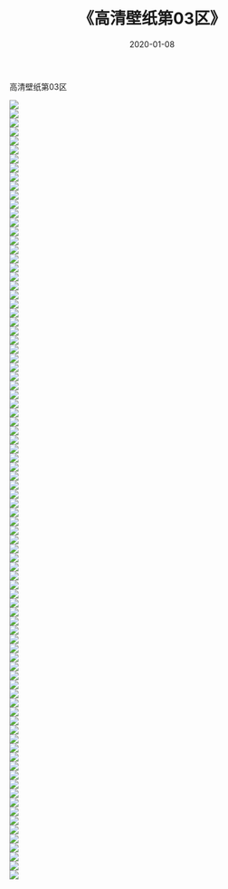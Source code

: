 ﻿---
layout: post
title:  《高清壁纸第03区》
date:   2020-01-08
img: http://img.660000.xyz/Sharelink/壁纸/高清壁纸/高清壁纸/高清壁纸第03区/000.jpg
categories: [美女, 清纯, 唯美]
---

高清壁纸第03区

  ![](http://img.660000.xyz/Sharelink/壁纸/高清壁纸/高清壁纸第03区/001.jpg) <br> ![](http://img.660000.xyz/Sharelink/壁纸/高清壁纸/高清壁纸第03区/002.jpg) <br> ![](http://img.660000.xyz/Sharelink/壁纸/高清壁纸/高清壁纸第03区/003.jpg) <br> ![](http://img.660000.xyz/Sharelink/壁纸/高清壁纸/高清壁纸第03区/004.jpg) <br> ![](http://img.660000.xyz/Sharelink/壁纸/高清壁纸/高清壁纸第03区/005.jpg) <br> ![](http://img.660000.xyz/Sharelink/壁纸/高清壁纸/高清壁纸第03区/006.jpg) <br> ![](http://img.660000.xyz/Sharelink/壁纸/高清壁纸/高清壁纸第03区/007.jpg) <br> ![](http://img.660000.xyz/Sharelink/壁纸/高清壁纸/高清壁纸第03区/008.jpg) <br> ![](http://img.660000.xyz/Sharelink/壁纸/高清壁纸/高清壁纸第03区/009.jpg) <br> ![](http://img.660000.xyz/Sharelink/壁纸/高清壁纸/高清壁纸第03区/010.jpg) <br> ![](http://img.660000.xyz/Sharelink/壁纸/高清壁纸/高清壁纸第03区/011.jpg) <br> ![](http://img.660000.xyz/Sharelink/壁纸/高清壁纸/高清壁纸第03区/012.jpg) <br> ![](http://img.660000.xyz/Sharelink/壁纸/高清壁纸/高清壁纸第03区/013.jpg) <br> ![](http://img.660000.xyz/Sharelink/壁纸/高清壁纸/高清壁纸第03区/014.jpg) <br> ![](http://img.660000.xyz/Sharelink/壁纸/高清壁纸/高清壁纸第03区/015.jpg) <br> ![](http://img.660000.xyz/Sharelink/壁纸/高清壁纸/高清壁纸第03区/016.jpg) <br> ![](http://img.660000.xyz/Sharelink/壁纸/高清壁纸/高清壁纸第03区/017.jpg) <br> ![](http://img.660000.xyz/Sharelink/壁纸/高清壁纸/高清壁纸第03区/018.jpg) <br> ![](http://img.660000.xyz/Sharelink/壁纸/高清壁纸/高清壁纸第03区/019.jpg) <br> ![](http://img.660000.xyz/Sharelink/壁纸/高清壁纸/高清壁纸第03区/020.jpg) <br> ![](http://img.660000.xyz/Sharelink/壁纸/高清壁纸/高清壁纸第03区/021.jpg) <br> ![](http://img.660000.xyz/Sharelink/壁纸/高清壁纸/高清壁纸第03区/022.jpg) <br> ![](http://img.660000.xyz/Sharelink/壁纸/高清壁纸/高清壁纸第03区/023.jpg) <br> ![](http://img.660000.xyz/Sharelink/壁纸/高清壁纸/高清壁纸第03区/024.jpg) <br> ![](http://img.660000.xyz/Sharelink/壁纸/高清壁纸/高清壁纸第03区/025.jpg) <br> ![](http://img.660000.xyz/Sharelink/壁纸/高清壁纸/高清壁纸第03区/026.jpg) <br> ![](http://img.660000.xyz/Sharelink/壁纸/高清壁纸/高清壁纸第03区/027.jpg) <br> ![](http://img.660000.xyz/Sharelink/壁纸/高清壁纸/高清壁纸第03区/028.jpg) <br> ![](http://img.660000.xyz/Sharelink/壁纸/高清壁纸/高清壁纸第03区/029.jpg) <br> ![](http://img.660000.xyz/Sharelink/壁纸/高清壁纸/高清壁纸第03区/030.jpg) <br> ![](http://img.660000.xyz/Sharelink/壁纸/高清壁纸/高清壁纸第03区/031.jpg) <br> ![](http://img.660000.xyz/Sharelink/壁纸/高清壁纸/高清壁纸第03区/032.jpg) <br> ![](http://img.660000.xyz/Sharelink/壁纸/高清壁纸/高清壁纸第03区/033.jpg) <br> ![](http://img.660000.xyz/Sharelink/壁纸/高清壁纸/高清壁纸第03区/034.jpg) <br> ![](http://img.660000.xyz/Sharelink/壁纸/高清壁纸/高清壁纸第03区/035.jpg) <br> ![](http://img.660000.xyz/Sharelink/壁纸/高清壁纸/高清壁纸第03区/036.jpg) <br> ![](http://img.660000.xyz/Sharelink/壁纸/高清壁纸/高清壁纸第03区/037.jpg) <br> ![](http://img.660000.xyz/Sharelink/壁纸/高清壁纸/高清壁纸第03区/038.jpg) <br> ![](http://img.660000.xyz/Sharelink/壁纸/高清壁纸/高清壁纸第03区/039.jpg) <br> ![](http://img.660000.xyz/Sharelink/壁纸/高清壁纸/高清壁纸第03区/040.jpg) <br> ![](http://img.660000.xyz/Sharelink/壁纸/高清壁纸/高清壁纸第03区/041.jpg) <br> ![](http://img.660000.xyz/Sharelink/壁纸/高清壁纸/高清壁纸第03区/042.jpg) <br> ![](http://img.660000.xyz/Sharelink/壁纸/高清壁纸/高清壁纸第03区/043.jpg) <br> ![](http://img.660000.xyz/Sharelink/壁纸/高清壁纸/高清壁纸第03区/044.jpg) <br> ![](http://img.660000.xyz/Sharelink/壁纸/高清壁纸/高清壁纸第03区/045.jpg) <br> ![](http://img.660000.xyz/Sharelink/壁纸/高清壁纸/高清壁纸第03区/046.jpg) <br> ![](http://img.660000.xyz/Sharelink/壁纸/高清壁纸/高清壁纸第03区/047.jpg) <br> ![](http://img.660000.xyz/Sharelink/壁纸/高清壁纸/高清壁纸第03区/048.jpg) <br> ![](http://img.660000.xyz/Sharelink/壁纸/高清壁纸/高清壁纸第03区/049.jpg) <br> ![](http://img.660000.xyz/Sharelink/壁纸/高清壁纸/高清壁纸第03区/050.jpg) <br> ![](http://img.660000.xyz/Sharelink/壁纸/高清壁纸/高清壁纸第03区/051.jpg) <br> ![](http://img.660000.xyz/Sharelink/壁纸/高清壁纸/高清壁纸第03区/052.jpg) <br> ![](http://img.660000.xyz/Sharelink/壁纸/高清壁纸/高清壁纸第03区/053.jpg) <br> ![](http://img.660000.xyz/Sharelink/壁纸/高清壁纸/高清壁纸第03区/054.jpg) <br> ![](http://img.660000.xyz/Sharelink/壁纸/高清壁纸/高清壁纸第03区/055.jpg) <br> ![](http://img.660000.xyz/Sharelink/壁纸/高清壁纸/高清壁纸第03区/056.jpg) <br> ![](http://img.660000.xyz/Sharelink/壁纸/高清壁纸/高清壁纸第03区/057.jpg) <br> ![](http://img.660000.xyz/Sharelink/壁纸/高清壁纸/高清壁纸第03区/058.jpg) <br> ![](http://img.660000.xyz/Sharelink/壁纸/高清壁纸/高清壁纸第03区/059.jpg) <br> ![](http://img.660000.xyz/Sharelink/壁纸/高清壁纸/高清壁纸第03区/060.jpg) <br> ![](http://img.660000.xyz/Sharelink/壁纸/高清壁纸/高清壁纸第03区/061.jpg) <br> ![](http://img.660000.xyz/Sharelink/壁纸/高清壁纸/高清壁纸第03区/062.jpg) <br> ![](http://img.660000.xyz/Sharelink/壁纸/高清壁纸/高清壁纸第03区/063.jpg) <br> ![](http://img.660000.xyz/Sharelink/壁纸/高清壁纸/高清壁纸第03区/064.jpg) <br> ![](http://img.660000.xyz/Sharelink/壁纸/高清壁纸/高清壁纸第03区/065.jpg) <br> ![](http://img.660000.xyz/Sharelink/壁纸/高清壁纸/高清壁纸第03区/066.jpg) <br> ![](http://img.660000.xyz/Sharelink/壁纸/高清壁纸/高清壁纸第03区/067.jpg) <br> ![](http://img.660000.xyz/Sharelink/壁纸/高清壁纸/高清壁纸第03区/068.jpg) <br> ![](http://img.660000.xyz/Sharelink/壁纸/高清壁纸/高清壁纸第03区/069.jpg) <br> ![](http://img.660000.xyz/Sharelink/壁纸/高清壁纸/高清壁纸第03区/070.jpg) <br> ![](http://img.660000.xyz/Sharelink/壁纸/高清壁纸/高清壁纸第03区/071.jpg) <br> ![](http://img.660000.xyz/Sharelink/壁纸/高清壁纸/高清壁纸第03区/072.jpg) <br> ![](http://img.660000.xyz/Sharelink/壁纸/高清壁纸/高清壁纸第03区/073.jpg) <br> ![](http://img.660000.xyz/Sharelink/壁纸/高清壁纸/高清壁纸第03区/074.jpg) <br> ![](http://img.660000.xyz/Sharelink/壁纸/高清壁纸/高清壁纸第03区/075.jpg) <br> ![](http://img.660000.xyz/Sharelink/壁纸/高清壁纸/高清壁纸第03区/076.jpg) <br> ![](http://img.660000.xyz/Sharelink/壁纸/高清壁纸/高清壁纸第03区/077.jpg) <br> ![](http://img.660000.xyz/Sharelink/壁纸/高清壁纸/高清壁纸第03区/078.jpg) <br> ![](http://img.660000.xyz/Sharelink/壁纸/高清壁纸/高清壁纸第03区/079.jpg) <br> ![](http://img.660000.xyz/Sharelink/壁纸/高清壁纸/高清壁纸第03区/080.jpg) <br> ![](http://img.660000.xyz/Sharelink/壁纸/高清壁纸/高清壁纸第03区/081.jpg) <br> ![](http://img.660000.xyz/Sharelink/壁纸/高清壁纸/高清壁纸第03区/082.jpg) <br> ![](http://img.660000.xyz/Sharelink/壁纸/高清壁纸/高清壁纸第03区/083.jpg) <br> ![](http://img.660000.xyz/Sharelink/壁纸/高清壁纸/高清壁纸第03区/084.jpg) <br> ![](http://img.660000.xyz/Sharelink/壁纸/高清壁纸/高清壁纸第03区/085.jpg) <br> ![](http://img.660000.xyz/Sharelink/壁纸/高清壁纸/高清壁纸第03区/086.jpg) <br>